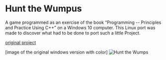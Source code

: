 # Hunt the Wumpus
A game programmed as an exercise of the book “Programming -- Principles and Practice Using C++” on a Windows 10 computer. This Linux port was made to discover what had to be done to port such a little Project.

[original project](https://github.com/Nice2Bee/Programming_with_cpp/tree/master/Chapter%2018%20vector%20pointer/Hunt%20the%20Wumps)

\[image of the original windows version with color]
![Hunt the Wumps](https://github.com/Nice2Bee/Linux-stuff/blob/Hunt-the-Wump/compatibility%20ports/HtW/screenshot.PNG)
